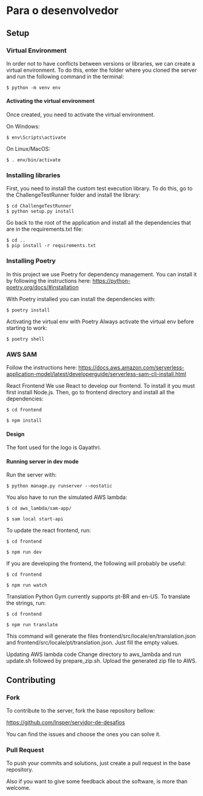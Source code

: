 # Para o desenvolvedor

## Setup 

### Virtual Environment

In order not to have conflicts between versions or libraries, we can create a virtual environment. To do this, enter the folder where you cloned the server and run the following command in the terminal:

```
$ python -m venv env 
```

#### Activating the virtual environment
Once created, you need to activate the virtual environment.

On Windows:
```
$ env\Scripts\activate
```

On Linux/MacOS:

```
$ . env/bin/activate
```
### Installing libraries

First, you need to install the custom test execution library. To do this, go to the ChallengeTestRunner folder and install the library:

```
$ cd ChallengeTestRunner
$ python setup.py install
```

Go back to the root of the application and install all the dependencies that are in the requirements.txt file:

```
$ cd ..
$ pip install -r requirements.txt
```

### Installing Poetry

In this project we use Poetry for dependency management. You can install it by following the instructions here: <https://python-poetry.org/docs/#installation>

With Poetry installed you can install the dependencies with:

```
$ poetry install 
```
Activating the virtual env with Poetry
Always activate the virtual env before starting to work:

```
$ poetry shell
```
### AWS SAM
Follow the instructions here: https://docs.aws.amazon.com/serverless-application-model/latest/developerguide/serverless-sam-cli-install.html

React Frontend
We use React to develop our frontend. To install it you must first install Node.js. Then, go to frontend directory and install all the dependencies:

```
$ cd frontend
```

```
$ npm install
```

#### Design

The font used for the logo is Gayathri.

#### Running server in dev mode
Run the server with:

```
$ python manage.py runserver --nostatic
```

You also have to run the simulated AWS lambda:

```
$ cd aws_lambda/sam-app/
```

```
$ sam local start-api
```

To update the react frontend, run:

```
$ cd frontend
```

```
$ npm run dev
```
If you are developing the frontend, the following will probably be useful:

```
$ cd frontend
```

```
$ npm run watch
```
Translation
Python Gym currently supports pt-BR and en-US. To translate the strings, run:

```
$ cd frontend
```

```
$ npm run translate
```
This command will generate the files frontend/src/locale/en/translation.json and frontend/src/locale/pt/translation.json. Just fill the empty values.

Updating AWS lambda code
Change directory to aws_lambda and run update.sh followed by prepare_zip.sh. Upload the generated zip file to AWS.

## Contributing 

### Fork 

To contribute to the server, fork the base repository bellow: 

https://github.com/Insper/servidor-de-desafios

You can find the issues and choose the ones you can solve it.

### Pull Request 

To push your commits and solutions, just create a pull request in the base repository. 

Also if you want to give some feedback about the software, is more than welcome.  